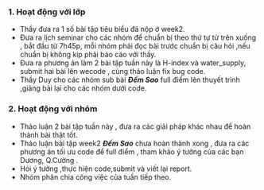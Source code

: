 ### 1. Hoạt động với lớp

- Thầy đưa ra 1 số bài tập tiêu biểu đã nộp ở week2.
- Đưa ra lịch seminar cho các nhóm để chuẩn bị theo thứ tự từ trên xuống , bắt đầu từ 7h45p, mỗi nhóm phải đọc bài trước chuẩn bị câu hỏi ,nếu chuẩn bị không kip phải báo cáo với thầy.
- Đưa ra phương án làm  2 bài tập tuần này là  H-index và water_supply, submit hai bài lên wecode , cùng thảo luận fix bug code.
-  Thầy Duy cho các nhóm sub bài ***Đếm Sao*** full điểm lên thuyết trình ,giảng bài lại cho các nhóm dưới code.

### 2. Hoạt động với nhóm 
- Thảo luận 2 bài tập tuần này , đưa ra các giải pháp khác nhau để hoàn thành bài thật tốt.
- Thảo luận bài tập week2 ***Đếm Sao***  chưa hoàn thành xong , đưa ra các phương án tối ưu code để full điểm , tham khảo ý tưởng của các bạn Dương, Q.Cường .
- Hỏi ý tưởng ,thực hiện code,submit và viết lại report.
- Nhóm phân chia công việc của tuần tiếp theo.

